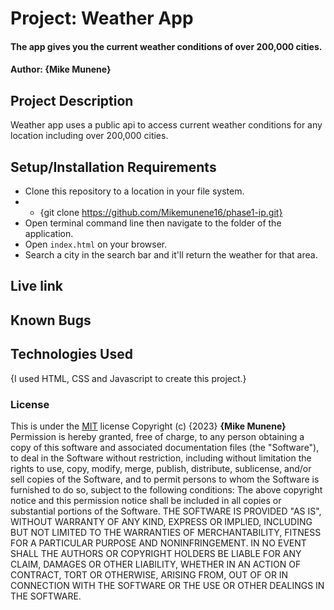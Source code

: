 # Project: Weather App

#### The app gives you the current weather conditions of over 200,000 cities.

#### Author: **{Mike Munene}**

## Project Description

Weather app uses a public api to access current weather conditions for any location including over 200,000 cities.

## Setup/Installation Requirements

- Clone this repository to a location in your file system.
- - {git clone https://github.com/Mikemunene16/phase1-ip.git}
- Open terminal command line then navigate to the folder of the application.
- Open `index.html` on your browser.
- Search a city in the search bar and it'll return the weather for that area.

## Live link

## Known Bugs

## Technologies Used

{I used HTML, CSS and Javascript to create this project.}

### License

This is under the [MIT](LICENSE) license
Copyright (c) {2023} **{Mike Munene}**
Permission is hereby granted, free of charge, to any person obtaining a copy of this software and associated documentation files (the "Software"), to deal in the Software without restriction, including without limitation the rights to use, copy, modify, merge, publish, distribute, sublicense, and/or sell copies of the Software, and to permit persons to whom the Software is furnished to do so, subject to the following conditions:
The above copyright notice and this permission notice shall be included in all copies or substantial portions of the Software.
THE SOFTWARE IS PROVIDED "AS IS", WITHOUT WARRANTY OF ANY KIND, EXPRESS OR IMPLIED, INCLUDING BUT NOT LIMITED TO THE WARRANTIES OF MERCHANTABILITY, FITNESS FOR A PARTICULAR PURPOSE AND NONINFRINGEMENT. IN NO EVENT SHALL THE AUTHORS OR COPYRIGHT HOLDERS BE LIABLE FOR ANY CLAIM, DAMAGES OR OTHER LIABILITY, WHETHER IN AN ACTION OF CONTRACT, TORT OR OTHERWISE, ARISING FROM, OUT OF OR IN CONNECTION WITH THE SOFTWARE OR THE USE OR OTHER DEALINGS IN THE SOFTWARE.
